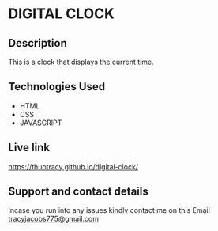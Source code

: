 # DIGITAL CLOCK

## Description
This is a clock that displays the current time.

## Technologies Used
* HTML
* CSS
* JAVASCRIPT

## Live link
https://thuotracy.github.io/digital-clock/

## Support and contact details
Incase you run into any issues kindly contact me on this Email tracyjacobs775@gmail.com
